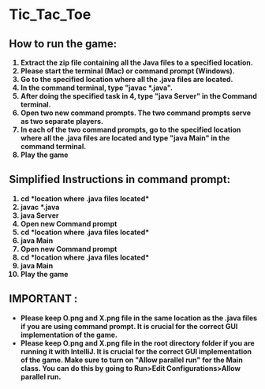 # Tic_Tac_Toe

## How to run the game:
<ol>
<b><li> Extract the zip file containing all the Java files to a specified location.</li></b>
<b><li> Please start the terminal (Mac) or command prompt (Windows).</li></b>
<b><li> Go to the specified location where all the .java files are located.</li></b>
<b><li> In the command terminal, type "javac *.java".</li></b>
<b><li> After doing the specified task in 4, type "java Server" in the Command terminal.</li></b>
<b><li> Open two new command prompts. The two command prompts serve as two separate players.</li></b>
<b><li> In each of the two command prompts, go to the specified location where all the .java files are located and type "java Main" in the command terminal.</li></b>
<b><li> Play the game</li></b>
</ol>

## Simplified Instructions in command prompt:
<ol>
<b><li> cd *location where .java files located*</li></b>
<b><li> javac *.java</li></b>
<b><li> java Server</li></b>
<b><li> Open new Command prompt</li></b>
<b><li> cd *location where .java files located*</li></b>
<b><li> java Main</li></b>
<b><li> Open new Command prompt</li></b>
<b><li> cd *location where .java files located*</li></b>
<b><li> java Main</li></b>
<b><li> Play the game</li></b>
</ol>

## IMPORTANT :
<ul>
<b><li> Please keep O.png and X.png file in the same location as the .java files if you are using command prompt. It is crucial for the correct GUI implementation of the game.</li></b>
<b><li> Please keep O.png and X.png file in the root directory folder if you are running it with IntelliJ. It is crucial for the correct GUI implementation of the game. Make sure to turn on "Allow parallel run" for the Main class. You can do this by going to Run>Edit Configurations>Allow parallel run.</li></b>
</ul>

